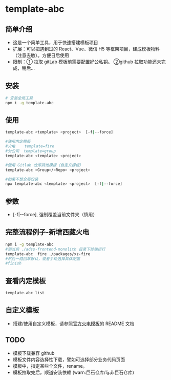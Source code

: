 # template-abc

## 简单介绍

- 这是一个简单工具，用于快速搭建模板项目
- 扩展：可以把遇到过的 React、Vue、微信 H5 等框架项目，建成模板物料（注意去敏）。方便日后使用
- 限制：① 拉取 gitLab 模板前需要配置好公私钥。 ②github 拉取功能还未完成，稍后...

## 安装

```bash
# 安装全局工具
npm i -g template-abc
```

## 使用

```bash
template-abc <template> <project>  [-f|--force]

#使用内定模板
#火电    template=fire
#分公司  template=group
template-abc <template> <project>

#使用 Gitlab 仓库其他模板（自定义模板）
template-abc <Group>/<Repo> <project>

#如果不想全局安装
npx template-abc <template> <project>  [-f|--force]
```

## 参数

- [-f|--force], 强制覆盖当前文件夹（慎用）

## 完整流程例子-新增西藏火电

```bash
npm i -g template-abc
#到当前 ./adss-frontend-monolith 目录下终端运行
template-abc  fire ./packages/xz-fire
#然后一路回车默认，或者手动选择具体配置
#finish
```

## 查看内定模板

```bash
template-abc list
```

## 自定义模板

- 搭建/使用自定义模板，请参照[官方火电模板](http://git.tsintergy.com:8070/frontend/adss-template-fire/)的 README 文档

## TODO

- 模板下载兼容 github
- 模板文件内容选择性下载，譬如可选择部分业务代码页面
- 模板中，指定某些个文件，rename。
- 模板拉取完后，顺道安装依赖 (warn:巨石仓库/与非巨石仓库)
